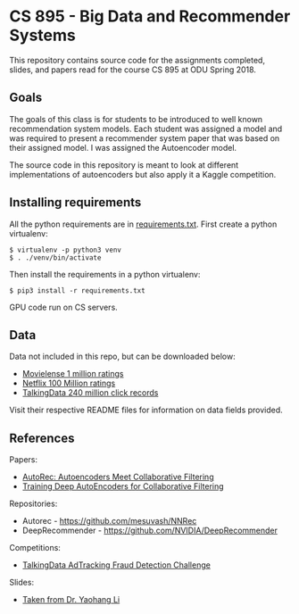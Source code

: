 # CS 895 - Big Data and Recommender Systems

This repository contains source code for the assignments completed, slides, and papers read for the course CS 895 at ODU Spring 2018.

## Goals

The goals of this class is for students to be introduced to well known recommendation system models.
Each student was assigned a model and was required to present a recommender system paper that was based on their assigned model.
I was assigned the Autoencoder model.

The source code in this repository is meant to look at different implementations of autoencoders but also apply it a Kaggle competition.

## Installing requirements

All the python requirements are in [requirements.txt](./requirements.txt).
First create a python virtualenv:

```
$ virtualenv -p python3 venv
$ . ./venv/bin/activate
```

Then install the requirements in a python virtualenv:

```
$ pip3 install -r requirements.txt
```

GPU code run on CS servers.

## Data

Data not included in this repo, but can be downloaded below:

- [Movielense 1 million ratings](https://grouplens.org/datasets/movielens/)
- [Netflix 100 Million ratings](http://academictorrents.com/details/9b13183dc4d60676b773c9e2cd6de5e5542cee9a)
- [TalkingData 240 million click records](https://www.kaggle.com/c/talkingdata-adtracking-fraud-detection/data)

Visit their respective README files for information on data fields provided.

## References

Papers:

- [AutoRec: Autoencoders Meet Collaborative Filtering](http://users.cecs.anu.edu.au/~akmenon/papers/autorec/autorec-paper.pdf)
- [Training Deep AutoEncoders for Collaborative Filtering](https://arxiv.org/pdf/1708.01715.pdf)

Repositories:

- Autorec - https://github.com/mesuvash/NNRec
- DeepRecommender - https://github.com/NVIDIA/DeepRecommender

Competitions:

- [TalkingData AdTracking Fraud Detection Challenge](https://www.kaggle.com/c/talkingdata-adtracking-fraud-detection)

Slides:

- [Taken from Dr. Yaohang Li](http://www.cs.odu.edu/~yaohang/cs895/)
